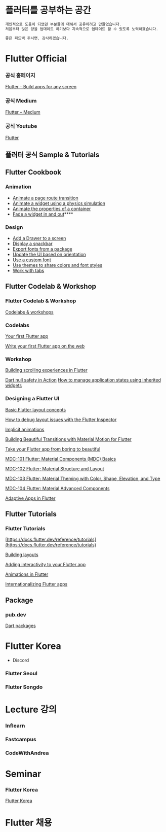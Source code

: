 # 플러터를 공부하는 공간

```dart
개인적으로 도움이 되었던 부분들에 대해서 공유하려고 만들었습니다.
처음부터 많은 양을 업데이트 하기보다 지속적으로 업데이트 할 수 있도록 노력하겠습니다.

좋은 피드백 주시면, 감사하겠습니다.
```

# Flutter Official

### 공식 홈페이지

[Flutter - Build apps for any screen](https://flutter.dev/)

### 공식 Medium

[Flutter – Medium](https://medium.com/flutter)

### 공식 Youtube

[Flutter](https://www.youtube.com/@flutterdev)

## 플러터 공식 Sample & Tutorials

## Flutter Cookbook

### Animation

- [Animate a page route transition](https://docs.flutter.dev/cookbook/animation/page-route-animation)
- [Animate a widget using a physics simulation](https://docs.flutter.dev/cookbook/animation/physics-simulation)
- [Animate the properties of a container](https://docs.flutter.dev/cookbook/animation/animated-container)
- [Fade a widget in and out](https://docs.flutter.dev/cookbook/animation/opacity-animation)****

### Design

- [Add a Drawer to a screen](https://docs.flutter.dev/cookbook/design/drawer)
- [Display a snackbar](https://docs.flutter.dev/cookbook/design/snackbars)
- [Export fonts from a package](https://docs.flutter.dev/cookbook/design/package-fonts)
- [Update the UI based on orientation](https://docs.flutter.dev/cookbook/design/orientation)
- [Use a custom font](https://docs.flutter.dev/cookbook/design/fonts)
- [Use themes to share colors and font styles](https://docs.flutter.dev/cookbook/design/themes)
- [Work with tabs](https://docs.flutter.dev/cookbook/design/tabs)

## Flutter Codelab & Workshop

### Flutter Codelab & Workshop

[Codelabs & workshops](https://docs.flutter.dev/codelabs)

### Codelabs

[Your first Flutter app](https://codelabs.developers.google.com/codelabs/flutter-codelab-first)

[Write your first Flutter app on the web](https://docs.flutter.dev/get-started/codelab-web)

### Workshop

[Building scrolling experiences in Flutter](https://youtube.com/watch?v=YY-_yrZdjGc)

[Dart null safety in Action](https://youtube.com/watch?v=HdKwuHQvArY)
[How to manage application states using inherited widgets](https://youtube.com/watch?v=LFcGPS6cGrY)

### **Designing a Flutter UI**

[Basic Flutter layout concepts](https://docs.flutter.dev/codelabs/layout-basics)

[How to debug layout issues with the Flutter Inspector](https://medium.com/flutter/how-to-debug-layout-issues-with-the-flutter-inspector-87460a7b9db)

[Implicit animations](https://docs.flutter.dev/codelabs/implicit-animations)

[Building Beautiful Transitions with Material Motion for Flutter](https://codelabs.developers.google.com/codelabs/material-motion-flutter)

[Take your Flutter app from boring to beautiful](https://codelabs.developers.google.com/codelabs/flutter-boring-to-beautiful)

[MDC-101 Flutter: Material Components (MDC) Basics](https://codelabs.developers.google.com/codelabs/mdc-101-flutter)

[MDC-102 Flutter: Material Structure and Layout](https://codelabs.developers.google.com/codelabs/mdc-102-flutter)

[MDC-103 Flutter: Material Theming with Color, Shape, Elevation, and Type](https://codelabs.developers.google.com/codelabs/mdc-103-flutter)

[MDC-104 Flutter: Material Advanced Components](https://codelabs.developers.google.com/codelabs/mdc-104-flutter)

[Adaptive Apps in Flutter](https://codelabs.developers.google.com/codelabs/flutter-adaptive-app)

## Flutter Tutorials

### Flutter Tutorials

[https://docs.flutter.dev/reference/tutorials](https://docs.flutter.dev/reference/tutorials)

[Building layouts](https://docs.flutter.dev/development/ui/layout/tutorial)

[Adding interactivity to your Flutter app](https://docs.flutter.dev/development/ui/interactive)

[Animations in Flutter](https://docs.flutter.dev/development/ui/animations/tutorial)

[Internationalizing Flutter apps](https://docs.flutter.dev/development/accessibility-and-localization/internationalization)

## Package

### pub.dev

[Dart packages](https://pub.dev/)

# Flutter Korea

- Discord

### Flutter Seoul

### Flutter Songdo

# Lecture 강의

### Inflearn

### Fastcampus

### CodeWithAndrea

# Seminar

### Flutter Korea

[Flutter Korea](https://www.youtube.com/@flutterkorea/videos)

# Flutter 채용
